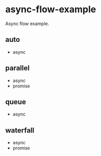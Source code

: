 # async-flow-example
Async flow example.

## auto

- async

## parallel

- async
- promise

## queue

- async

## waterfall

- async
- promise
